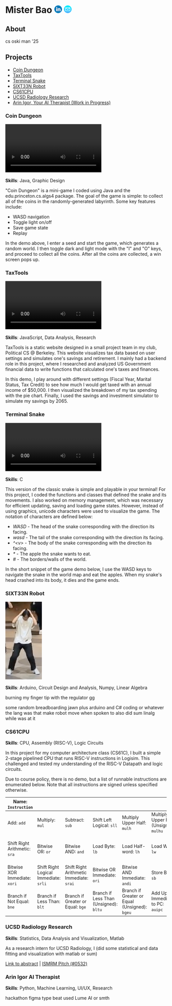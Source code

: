 # Mister Bao  [![linkedin](img/linkedin.png)](http://linkedin.com/in/alan-bao/)  <a href="mailto:alanb@berkeley.edu">![email](img/email.png)</a>

## About
cs oski man '25



## Projects
- [Coin Dungeon](#coin-dungeon)
- [TaxTools](#taxtools)
- [Terminal Snake](#terminal-snake)
- [SIXT33N Robot](#sixt33n-robot)
- [CS61CPU](#cs61cpu)
- [UCSD Radiology Research](#ucsd-radiology-research)
- [Arin Igor, Your AI Therapist (Work in Progress)](#arin-igor-ai-therapist)

### Coin Dungeon
![coindungeon](/vid/coindungeon.mp4)

**Skills**: Java, Graphic Design

"Coin Dungeon" is a mini-game I coded using Java and the edu.princeton.cs.algs4 package. The goal of the game is simple: to collect all of the coins in the randomly-generated labyrinth. Some key features include:
- WASD navigation
- Toggle light on/off
- Save game state
- Replay

In the demo above, I enter a seed and start the game, which generates a random world. I then toggle dark and light mode with the "I" and "O" keys, and proceed to collect all the coins. After all the coins are collected, a win screen pops up.


### TaxTools
![PCSTaxTools](/vid/pcstaxtools.mp4)

**Skills**: JavaScript, Data Analysis, Research

TaxTools is a static website designed in a small project team in my club, Political CS @ Berkeley. This website visualizes tax data based on user settings and simulates one's savings and retirement. I mainly had a backend role in this project, where I researched and analyzed US Government financial data to write functions that calculated one's taxes and finances.

In this demo, I play around with different settings (Fiscal Year, Marital Status, Tax Credit) to see how much I would get taxed with an annual income of $50,000. I then visualized the breakdown of my tax spending with the pie chart. Finally, I used the savings and investment simulator to simulate my savings by 2065.


### Terminal Snake
![Terminal Snake](/vid/snake.mp4)

**Skills**: C

This version of the classic snake is simple and playable in your terminal! For this project, I coded the functions and classes that defined the snake and its movements. I also worked on memory management, which was necessary for efficient updating, saving and loading game states. However, instead of using graphics, unicode characters were used to visualize the game. The notation of characters are defined below:
- *WASD* - The head of the snake corresponding with the direction its facing.
- *wasd* - The tail of the snake corresponding with the direction its facing.
- *^\<v\>* - The body of the snake corresponding with the direction its facing.
- *\** - The apple the snake wants to eat.
- *#* - The borders/walls of the world.

In the short snippet of the game demo below, I use the WASD keys to navigate the snake in the world map and eat the apples. When my snake's head crashed into its body, it dies and the game ends.


### SIXT33N Robot
![joever](/img/itsjoever.png)

**Skills**: Arduino, Circuit Design and Analysis, Numpy, Linear Algebra

burning my finger tip with the regulator gg

some random breadboarding jawn plus arduino and C# coding or whatever the lang was that make robot move when spoken to also did sum linalg while was at it


### CS61CPU
**Skills**: CPU, Assembly (RISC-V), Logic Circuits

In this project for my computer architecture class (CS61C), I built a simple 2-stage pipelined CPU that runs RISC-V instructions in Logisim. This challenged and tested my understanding of the RISC-V Datapath and logic circuits.

Due to course policy, there is no demo, but a list of runnable instructions are enumerated below. Note that all instructions are signed unless specified otherwise.

|Name: ```Instruction```|||||||||
|---|---|---|---|---|---|---|---|---|
|Add: ```add```|Multiply: ```mul```|Subtract: ```sub```|Shift Left Logical: ```sll```|Multiply Upper Half: ```mulh```|Multiply Upper Half (Unsigned): ```mulhu```|Set Less Than: ```slt```|Bitwise XOR: ```xor```|Shift Right Logical: ```srl```|
|Shift Right Arithmetic: ```sra```|Bitwise OR: ```or```|Bitwise AND: ```and```|Load Byte: ```lb```|Load Half-word: ```lh```|Load Word: ```lw```|Add Immediate: ```addi```|Shift Logical Left Immediate: ```slli```|Set Less Than Immediate: ```slti```|
|Bitwise XOR Immediate: ```xori```|Shift Right Logical Immediate: ```srli```|Shift Right Arithmetic Immediate: ```srai```|Bitwise OR Immediate: ```ori```|Bitwise AND Immediate: ```andi```|Store Byte: ```sb```|Store Half-word: ```sh```|Store Word: ```sw```|Branch if Equal: ```beq```|
|Branch if Not Equal: ```bne```|Branch if Less Than: ```blt```|Branch if Greater or Equal: ```bge```|Branch if Less Than (Unsigned): ```bltu```|Branch if Greater or Equal (Unsigned): ```bgeu```|Add Upper Immediate to PC: ```auipc```|Load Upper Immediate: ```lui```|Jump and Link: ```jal```|Jump and Link Register: ```jalr```|


### UCSD Radiology Research
**Skills**: Statistics, Data Analysis and Visualization, Matlab

As a research intern for UCSD Radiology, I (did some statistical and data fitting and visualization with matlab or sum)


[Link to abstract](https://drive.google.com/file/d/14HTdGWiZePESkoU4TQ5-qmgxxBq_0krJ/view?usp=sharing)  |  [ISMRM Pitch (#0532)](https://www.ismrm.org/22/program-files/PP-17.htm)

### Arin Igor AI Therapist
**Skills**: Python, Machine Learning, UI/UX, Research

hackathon figma type beat used Lume AI or smth
